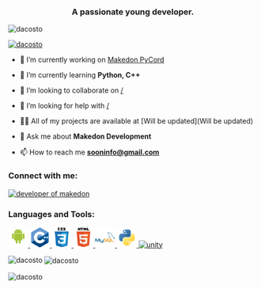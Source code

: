 
<h3 align="center">A passionate young developer.</h3>

<p align="left"> <img src="https://komarev.com/ghpvc/?username=dacosto&label=Profile%20views&color=0e75b6&style=flat" alt="dacosto" /> </p>

<p align="left"> <a href="https://github.com/ryo-ma/github-profile-trophy"><img src="https://github-profile-trophy.vercel.app/?username=dacosto" alt="dacosto" /></a> </p>

- 🔭 I’m currently working on [Makedon PyCord](https://github.com/Dacosto/Makedon-PyCord)

- 🌱 I’m currently learning **Python, C++**

- 👯 I’m looking to collaborate on [/](/)

- 🤝 I’m looking for help with [/](/)

- 👨‍💻 All of my projects are available at [Will be updated](Will be updated)

- 💬 Ask me about **Makedon Development**

- 📫 How to reach me **sooninfo@gmail.com**

<h3 align="left">Connect with me:</h3>
<p align="left">
<a href="https://dev.to/developer of makedon" target="blank"><img align="center" src="https://raw.githubusercontent.com/rahuldkjain/github-profile-readme-generator/master/src/images/icons/Social/devto.svg" alt="developer of makedon" height="30" width="40" /></a>
</p>

<h3 align="left">Languages and Tools:</h3>
<p align="left"> <a href="https://developer.android.com" target="_blank" rel="noreferrer"> <img src="https://raw.githubusercontent.com/devicons/devicon/master/icons/android/android-original-wordmark.svg" alt="android" width="40" height="40"/> </a> <a href="https://www.w3schools.com/cpp/" target="_blank" rel="noreferrer"> <img src="https://raw.githubusercontent.com/devicons/devicon/master/icons/cplusplus/cplusplus-original.svg" alt="cplusplus" width="40" height="40"/> </a> <a href="https://www.w3schools.com/css/" target="_blank" rel="noreferrer"> <img src="https://raw.githubusercontent.com/devicons/devicon/master/icons/css3/css3-original-wordmark.svg" alt="css3" width="40" height="40"/> </a> <a href="https://www.w3.org/html/" target="_blank" rel="noreferrer"> <img src="https://raw.githubusercontent.com/devicons/devicon/master/icons/html5/html5-original-wordmark.svg" alt="html5" width="40" height="40"/> </a> <a href="https://www.mysql.com/" target="_blank" rel="noreferrer"> <img src="https://raw.githubusercontent.com/devicons/devicon/master/icons/mysql/mysql-original-wordmark.svg" alt="mysql" width="40" height="40"/> </a> <a href="https://www.python.org" target="_blank" rel="noreferrer"> <img src="https://raw.githubusercontent.com/devicons/devicon/master/icons/python/python-original.svg" alt="python" width="40" height="40"/> </a> <a href="https://unity.com/" target="_blank" rel="noreferrer"> <img src="https://www.vectorlogo.zone/logos/unity3d/unity3d-icon.svg" alt="unity" width="40" height="40"/> </a> </p>

<p><img align="left" src="https://github-readme-stats.vercel.app/api/top-langs?username=dacosto&show_icons=true&locale=en&layout=compact" alt="dacosto" /></p>

<p>&nbsp;<img align="center" src="https://github-readme-stats.vercel.app/api?username=dacosto&show_icons=true&locale=en" alt="dacosto" /></p>

<p><img align="center" src="https://github-readme-streak-stats.herokuapp.com/?user=dacosto&" alt="dacosto" /></p>
